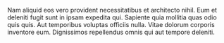 Nam aliquid eos vero provident necessitatibus et architecto nihil. Eum et deleniti fugit sunt in ipsam expedita qui. Sapiente quia mollitia quas odio quis quis. Aut temporibus voluptas officiis nulla. Vitae dolorum corporis inventore eum. Dignissimos repellendus omnis qui aut tempore deleniti.